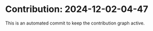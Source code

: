# Contribution: 2024-12-02-04-47
This is an automated commit to keep the contribution graph active.
